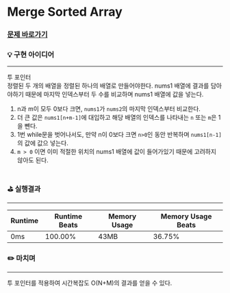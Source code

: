 # Merge Sorted Array
### [문제 바로가기](https://leetcode.com/explore/interview/card/top-interview-questions-easy/96/sorting-and-searching/587/)

### 💡 구현 아이디어
---
투 포인터 <br/>
정렬된 두 개의 배열을 정렬된 하나의 배열로 만들어야한다.
nums1 배열에 결과를 담아야하기 때문에 마지막 인덱스부터 두 수를 비교하며 nums1 배열에 값을 넣는다. 

1. n과 m이 모두 0보다 크면, `nums1`가 `nums2`의 마지막 인덱스부터 비교한다.
2. 더 큰 값은 `nums1[n+m-1]`에 대입하고 해당 배열의 인덱스를 나타내는 `n` 또는 `m`은 1을 뺀다.
3. 1번 while문을 벗어나서도, 만약 n이 0보다 크면  `n>0`인 동안 반복하며 `nums1[n-1]`의 값에 값으 넣는다.
4. `m > 0` 이면 이미 적절한 위치의 nums1 배열에 값이 들어가있기 때문에 고려하지 않아도 된다.   <br/><br/>


### ⛳️ 실행결과
---
| Runtime | Runtime Beats | Memory Usage | Memory Usage Beats |
| ------ | ------ | ------ | ------ |
|  0ms | 100.00% | 43MB | 36.75% | <br/><br/>


### ✏️ 마치며
---
투 포인터를 적용하여 시간복잡도 O(N+M)의 결과를 얻을 수 있다.
